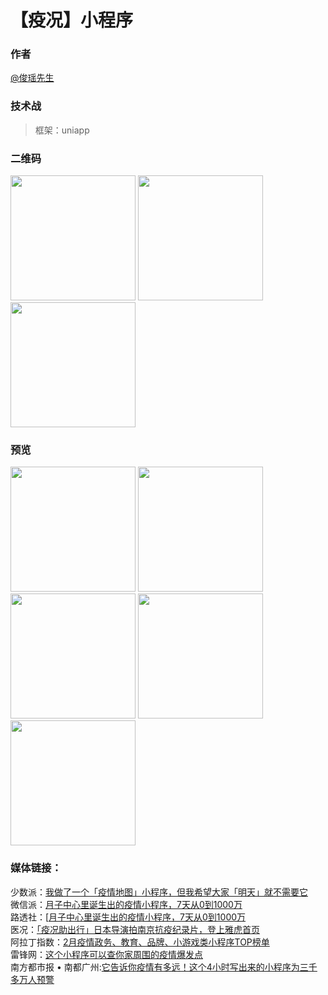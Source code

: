 # 【疫况】小程序

### 作者
[@俊瑶先生](https://weibo.com/232246784)

### 技术战

> 框架：uniapp

### 二维码
<div>
<img src="https://files.webhunt.cn/wechat.jpg" width="200" height="auto"/>
<img src="https://files.webhunt.cn/ali.jpg" width="200" height="auto"/>
<img src="https://files.webhunt.cn/qq.png" width="200" height="auto"/>
</div>

### 预览
<div>
<img src="https://files.webhunt.cn/1.jpeg" width="200" height="auto"/>
<img src="https://files.webhunt.cn/2.jpeg" width="200" height="auto"/>
<img src="https://files.webhunt.cn/3.jpeg" width="200" height="auto"/>
<img src="https://files.webhunt.cn/4.jpeg" width="200" height="auto"/>
<img src="https://files.webhunt.cn/5.jpeg" width="200" height="auto"/>
</div>


### 媒体链接：

少数派：[我做了一个「疫情地图」小程序，但我希望大家「明天」就不需要它](https://mp.weixin.qq.com/s/FpTfD1uHYcaKGuggUGP0aA)   
微信派：[月子中心里诞生出的疫情小程序，7天从0到1000万](https://mp.weixin.qq.com/s/t08bCstJzMOVgy2Gse3P6w)   
路透社：[[月子中心里诞生出的疫情小程序，7天从0到1000万](https://uk.reuters.com/article/us-china-health-apps/chinese-citizens-turn-to-virus-tracker-apps-to-avoid-infected-neighborhoods-idUKKBN1ZX2IH)   
医况：[「疫况助出行」日本导演拍南京抗疫纪录片，登上雅虎首页](https://mp.weixin.qq.com/s/Eqj2xaZOvGnpTCwA5eZlqw)   
阿拉丁指数：[2月疫情政务、教育、品牌、小游戏类小程序TOP榜单](https://mp.weixin.qq.com/s/P_gjavKveVp8j0IZ4NAcXw)   
雷锋网：[这个小程序可以查你家周围的疫情爆发点](https://mp.weixin.qq.com/s/nCP8VcsTToN7Dn-Mms8ETw)   
南方都市报 • 南都广州:[它告诉你疫情有多远！这个4小时写出来的小程序为三千多万人预警](https://m.mp.oeeee.com/a/BAAFRD000020200225270122.html?layer=4&share=chat&isndappinstalled=0)   
